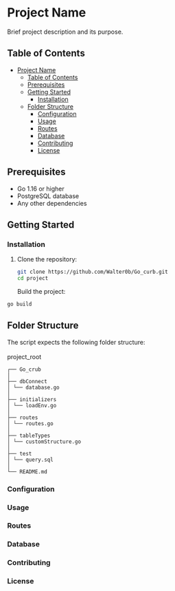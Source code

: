 # Project Name

Brief project description and its purpose.

## Table of Contents

- [Project Name](#project-name)
  - [Table of Contents](#table-of-contents)
  - [Prerequisites](#prerequisites)
  - [Getting Started](#getting-started)
    - [Installation](#installation)
  - [Folder Structure](#folder-structure)
    - [Configuration](#configuration)
    - [Usage](#usage)
    - [Routes](#routes)
    - [Database](#database)
    - [Contributing](#contributing)
    - [License](#license)

## Prerequisites

- Go 1.16 or higher
- PostgreSQL database
- Any other dependencies

## Getting Started

### Installation

1. Clone the repository:
   ```bash
   git clone https://github.com/Walter0b/Go_curb.git
   cd project
   ```
   Build the project:

```bash
go build
```

## Folder Structure

The script expects the following folder structure:\
\
project_root

    ┌── Go_crub
    │
    ├── dbConnect
    │ └── database.go
    │
    ├── initializers
    │ └── loadEnv.go
    │
    ├── routes
    │ └── routes.go
    │
    ├── tableTypes
    │ └── customStructure.go
    │
    ├── test
    │ └── query.sql
    │
    └── README.md

### Configuration

### Usage

### Routes

### Database

### Contributing

### License

